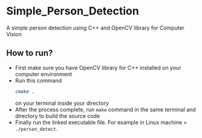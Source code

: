 # Simple_Person_Detection
A simple person detection using C++ and OpenCV library for Computer Vision

## How to run?
* First make sure you have OpenCV library for C++ installed on your computer environment
* Run this command <br>
  ```bash
  cmake .
  ```
  on your terminal inside your directory
* After the process complete, run ``make`` command in the same terminal and directory to build the source code
* Finally run the linked executable file. For example in Linux machine = ``./person_detect``. 
